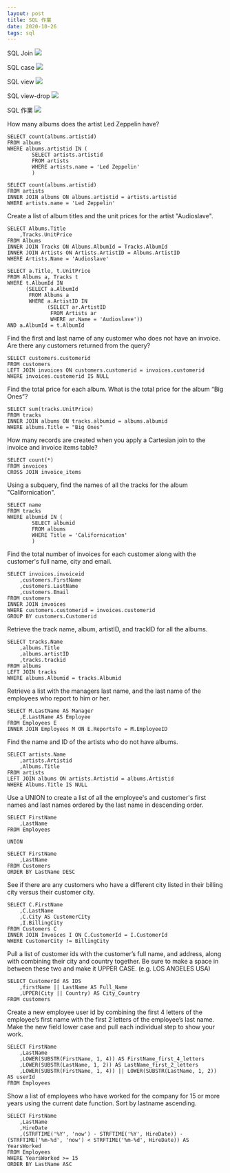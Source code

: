 ```yaml
---
layout: post
title: SQL 作業
date: 2020-10-26
tags: sql
---
```

SQL Join
<img src="/images/posts/sql/sql_join.png">

SQL case
<img src="/images/posts/sql/sql_case.png">

SQL view
<img src="/images/posts/sql/sql_view.png">

SQL view-drop
<img src="/images/posts/sql/dropview_sql.png">

SQL 作業 
<img src="/images/posts/sql/a.png">

How many albums does the artist Led Zeppelin have?

``` 
SELECT count(albums.artistid)
FROM albums
WHERE albums.artistid IN (
		SELECT artists.artistid
		FROM artists
		WHERE artists.name = 'Led Zeppelin'
		)
``` 
``` 
SELECT count(albums.artistid)
FROM artists
INNER JOIN albums ON albums.artistid = artists.artistid
WHERE artists.name = 'Led Zeppelin'
``` 

Create a list of album titles and the unit prices for the artist "Audioslave".
``` 
SELECT Albums.Title
	,Tracks.UnitPrice
FROM Albums
INNER JOIN Tracks ON Albums.AlbumId = Tracks.AlbumId
INNER JOIN Artists ON Artists.ArtistID = Albums.ArtistID
WHERE Artists.Name = 'Audioslave'
``` 
``` 
SELECT a.Title, t.UnitPrice
FROM Albums a, Tracks t
WHERE t.AlbumId IN
      (SELECT a.AlbumId
       FROM Albums a
       WHERE a.ArtistID IN
             (SELECT ar.ArtistID
              FROM Artists ar
              WHERE ar.Name = 'Audioslave'))
AND a.AlbumId = t.AlbumId
``` 

Find the first and last name of any customer who does not have an invoice. Are there any customers returned from the query?
``` 
SELECT customers.customerid
FROM customers
LEFT JOIN invoices ON customers.customerid = invoices.customerid
WHERE invoices.customerid IS NULL
``` 

Find the total price for each album. What is the total price for the album “Big Ones”?
``` 
SELECT sum(tracks.UnitPrice)
FROM tracks
INNER JOIN albums ON tracks.albumid = albums.albumid
WHERE albums.Title = "Big Ones"
``` 

How many records are created when you apply a Cartesian join to the invoice and invoice items table?
``` 
SELECT count(*)
FROM invoices
CROSS JOIN invoice_items
``` 

Using a subquery, find the names of all the tracks for the album "Californication".
```
SELECT name
FROM tracks
WHERE albumid IN (
		SELECT albumid
		FROM albums
		WHERE Title = 'Californication'
		)
```

Find the total number of invoices for each customer along with the customer's full name, city and email.
```
SELECT invoices.invoiceid
	,customers.FirstName
	,customers.LastName
	,customers.Email
FROM customers
INNER JOIN invoices
WHERE customers.customerid = invoices.customerid
GROUP BY customers.Customerid
```

Retrieve the track name, album, artistID, and trackID for all the albums.
```
SELECT tracks.Name
	,albums.Title
	,albums.artistID
	,tracks.trackid
FROM albums
LEFT JOIN tracks
WHERE albums.Albumid = tracks.Albumid
```

Retrieve a list with the managers last name, and the last name of the employees who report to him or her.
```
SELECT M.LastName AS Manager
	,E.LastName AS Employee
FROM Employees E
INNER JOIN Employees M ON E.ReportsTo = M.EmployeeID
```

Find the name and ID of the artists who do not have albums.
```
SELECT artists.Name
	,artists.Artistid
	,Albums.Title
FROM artists
LEFT JOIN albums ON artists.Artistid = albums.Artistid
WHERE Albums.Title IS NULL
```

Use a UNION to create a list of all the employee's and customer's first names and last names ordered by the last name in descending order.
```
SELECT FirstName
	,LastName
FROM Employees

UNION

SELECT FirstName
	,LastName
FROM Customers
ORDER BY LastName DESC
```

See if there are any customers who have a different city listed in their billing city versus their customer city.
```
SELECT C.FirstName
	,C.LastName
	,C.City AS CustomerCity
	,I.BillingCity
FROM Customers C
INNER JOIN Invoices I ON C.CustomerId = I.CustomerId
WHERE CustomerCity != BillingCity
```
Pull a list of customer ids with the customer’s full name, and address, along with combining their city and country together. Be sure to make a space in between these two and make it UPPER CASE. (e.g. LOS ANGELES USA)
```
SELECT CustomerId AS IDS
	,firstName || LastName AS Full_Name
	,UPPER(City || Country) AS City_Country
FROM customers
```

Create a new employee user id by combining the first 4 letters of the employee’s first name with the first 2 letters of the employee’s last name. Make the new field lower case and pull each individual step to show your work.
```
SELECT FirstName
	,LastName
	,LOWER(SUBSTR(FirstName, 1, 4)) AS FirstName_first_4_letters
	,LOWER(SUBSTR(LastName, 1, 2)) AS LastName_first_2_letters
	,LOWER(SUBSTR(FirstName, 1, 4)) || LOWER(SUBSTR(LastName, 1, 2)) AS userId
FROM Employees
```

Show a list of employees who have worked for the company for 15 or more years using the current date function. Sort by lastname ascending.
```
SELECT FirstName
	,LastName
	,HireDate
	,(STRFTIME('%Y', 'now') - STRFTIME('%Y', HireDate)) - (STRFTIME('%m-%d', 'now') < STRFTIME('%m-%d', HireDate)) AS YearsWorked
FROM Employees
WHERE YearsWorked >= 15
ORDER BY LastName ASC
```
